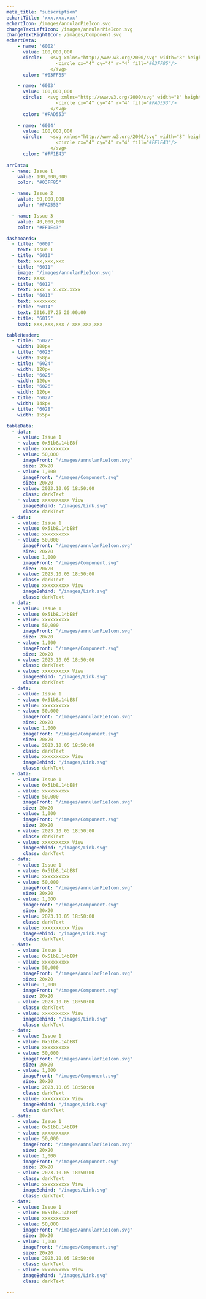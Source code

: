```yaml
---
meta_title: "subscription"
echartTitle: 'xxx,xxx,xxx'
echartIcon: /images/annularPieIcon.svg
changeTextLeftIcon: /images/annularPieIcon.svg
changeTextRightIcon: /images/Component.svg
echartData: 
    - name: '6002'
      value: 100,000,000
      circle:   <svg xmlns="http://www.w3.org/2000/svg" width="8" height="8" viewBox="0 0 8 8" fill="none">
                  <circle cx="4" cy="4" r="4" fill="#03FF85"/>
                </svg>
      color: "#03FF85"

    - name: '6003'
      value: 100,000,000
      circle:  <svg xmlns="http://www.w3.org/2000/svg" width="8" height="8" viewBox="0 0 8 8" fill="none">
                  <circle cx="4" cy="4" r="4" fill="#FAD553"/>
                </svg>
      color: "#FAD553"

    - name: '6004'
      value: 100,000,000
      circle:   <svg xmlns="http://www.w3.org/2000/svg" width="8" height="8" viewBox="0 0 8 8" fill="none">
                  <circle cx="4" cy="4" r="4" fill="#FF1E43"/>
                </svg>
      color: "#FF1E43"
  
arrData:
  - name: Issue 1
    value: 100,000,000
    color: "#03FF85"

  - name: Issue 2
    value: 60,000,000
    color: "#FAD553"

  - name: Issue 3
    value: 40,000,000
    color: "#FF1E43"

dashboards:
  - title: "6009"
    text: Issue 1
  - title: "6010"
    text: xxx,xxx,xxx
  - title: "6011"
    image: '/images/annularPieIcon.svg'
    text: XXXX
  - title: "6012"
    text: xxxx = x.xxx.xxxx
  - title: "6013"
    text: xxxxxxxx
  - title: "6014"
    text: 2016.07.25 20:00:00
  - title: "6015"
    text: xxx,xxx,xxx / xxx,xxx,xxx

tableHeader: 
  - title: "6022"
    width: 100px
  - title: "6023"
    width: 158px
  - title: "6024"
    width: 120px
  - title: "6025"
    width: 120px
  - title: "6026"
    width: 120px
  - title: "6027"
    width: 148px
  - title: "6028"
    width: 155px

tableData:
  - data:
    - value: Issue 1
    - value: 0x51b8…14bE8f
    - value: xxxxxxxxxx
    - value: 50,000
      imageFront: "/images/annularPieIcon.svg"
      size: 20x20
    - value: 1,000
      imageFront: "/images/Component.svg"
      size: 20x20
    - value: 2023.10.05 18:50:00
      class: darkText
    - value: xxxxxxxxxx View
      imageBehind: "/images/Link.svg"
      class: darkText
  - data:
    - value: Issue 1
    - value: 0x51b8…14bE8f
    - value: xxxxxxxxxx
    - value: 50,000
      imageFront: "/images/annularPieIcon.svg"
      size: 20x20
    - value: 1,000
      imageFront: "/images/Component.svg"
      size: 20x20
    - value: 2023.10.05 18:50:00
      class: darkText
    - value: xxxxxxxxxx View
      imageBehind: "/images/Link.svg"
      class: darkText
  - data:
    - value: Issue 1
    - value: 0x51b8…14bE8f
    - value: xxxxxxxxxx
    - value: 50,000
      imageFront: "/images/annularPieIcon.svg"
      size: 20x20
    - value: 1,000
      imageFront: "/images/Component.svg"
      size: 20x20
    - value: 2023.10.05 18:50:00
      class: darkText
    - value: xxxxxxxxxx View
      imageBehind: "/images/Link.svg"
      class: darkText
  - data:
    - value: Issue 1
    - value: 0x51b8…14bE8f
    - value: xxxxxxxxxx
    - value: 50,000
      imageFront: "/images/annularPieIcon.svg"
      size: 20x20
    - value: 1,000
      imageFront: "/images/Component.svg"
      size: 20x20
    - value: 2023.10.05 18:50:00
      class: darkText
    - value: xxxxxxxxxx View
      imageBehind: "/images/Link.svg"
      class: darkText
  - data:
    - value: Issue 1
    - value: 0x51b8…14bE8f
    - value: xxxxxxxxxx
    - value: 50,000
      imageFront: "/images/annularPieIcon.svg"
      size: 20x20
    - value: 1,000
      imageFront: "/images/Component.svg"
      size: 20x20
    - value: 2023.10.05 18:50:00
      class: darkText
    - value: xxxxxxxxxx View
      imageBehind: "/images/Link.svg"
      class: darkText
  - data:
    - value: Issue 1
    - value: 0x51b8…14bE8f
    - value: xxxxxxxxxx
    - value: 50,000
      imageFront: "/images/annularPieIcon.svg"
      size: 20x20
    - value: 1,000
      imageFront: "/images/Component.svg"
      size: 20x20
    - value: 2023.10.05 18:50:00
      class: darkText
    - value: xxxxxxxxxx View
      imageBehind: "/images/Link.svg"
      class: darkText
  - data:
    - value: Issue 1
    - value: 0x51b8…14bE8f
    - value: xxxxxxxxxx
    - value: 50,000
      imageFront: "/images/annularPieIcon.svg"
      size: 20x20
    - value: 1,000
      imageFront: "/images/Component.svg"
      size: 20x20
    - value: 2023.10.05 18:50:00
      class: darkText
    - value: xxxxxxxxxx View
      imageBehind: "/images/Link.svg"
      class: darkText
  - data:
    - value: Issue 1
    - value: 0x51b8…14bE8f
    - value: xxxxxxxxxx
    - value: 50,000
      imageFront: "/images/annularPieIcon.svg"
      size: 20x20
    - value: 1,000
      imageFront: "/images/Component.svg"
      size: 20x20
    - value: 2023.10.05 18:50:00
      class: darkText
    - value: xxxxxxxxxx View
      imageBehind: "/images/Link.svg"
      class: darkText
  - data:
    - value: Issue 1
    - value: 0x51b8…14bE8f
    - value: xxxxxxxxxx
    - value: 50,000
      imageFront: "/images/annularPieIcon.svg"
      size: 20x20
    - value: 1,000
      imageFront: "/images/Component.svg"
      size: 20x20
    - value: 2023.10.05 18:50:00
      class: darkText
    - value: xxxxxxxxxx View
      imageBehind: "/images/Link.svg"
      class: darkText
  - data:
    - value: Issue 1
    - value: 0x51b8…14bE8f
    - value: xxxxxxxxxx
    - value: 50,000
      imageFront: "/images/annularPieIcon.svg"
      size: 20x20
    - value: 1,000
      imageFront: "/images/Component.svg"
      size: 20x20
    - value: 2023.10.05 18:50:00
      class: darkText
    - value: xxxxxxxxxx View
      imageBehind: "/images/Link.svg"
      class: darkText

---
```

